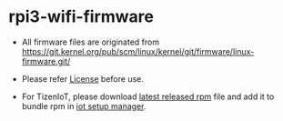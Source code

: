 # rpi3-wifi-firmware

* All firmware files are originated from https://git.kernel.org/pub/scm/linux/kernel/git/firmware/linux-firmware.git/
* Please refer [License](https://github.com/jay4peace/rpi3-wifi-firmware/blob/master/LICENCE.broadcom_bcm43xx) before use.

* For TizenIoT, please download [latest released rpm](https://github.com/jay4peace/rpi3-wifi-firmware/releases) file and add it to bundle rpm in [iot setup manager](https://docs.tizen.org/iot/get-started/rpi3-5.0#flashing-an-sd-card-using-iot-setup-manager).   
